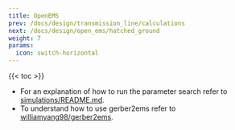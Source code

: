 ```yaml
---
title: OpenEMS
prev: /docs/design/transmission_line/calculations
next: /docs/design/open_ems/hatched_ground
weight: 7
params:
  icon: switch-horizontal
---
```


{{< toc >}}

- For an explanation of how to run the parameter search refer to [simulations/README.md](https://github.com/williamyang98/oculink_m2_adapter/blob/main/simulations/README.md).
- To understand how to use gerber2ems refer to [williamyang98/gerber2ems](https://github.com/williamyang98/gerber2ems).

